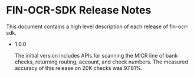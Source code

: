 # FIN-OCR-SDK Release Notes

This document contains a high level description of each release of fin-ocr-sdk.

* 1.0.0

  The initial version includes APIs for scanning the MICR line of bank checks, returning routing, account, and check numbers.
  The measured accuracy of this release on 20K checks was 97.81%.
